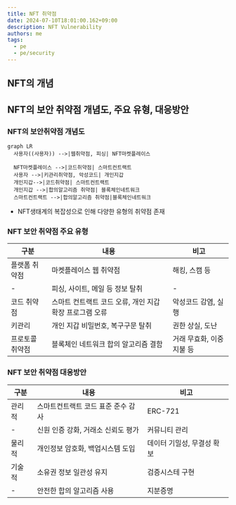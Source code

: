 ```yaml
---
title: NFT 취약점
date: 2024-07-10T18:01:00.162+09:00
description: NFT Vulnerability
authors: me
tags: 
  - pe
  - pe/security 
---
```


## NFT의 개념

## NFT의 보안 취약점 개념도, 주요 유형, 대응방안

### NFT의 보안취약점 개념도

```mermaid
graph LR
  사용자((사용자)) -->|웹취약점, 피싱| NFT마켓플레이스

  NFT마켓플레이스 -->|코드취약점| 스마트컨트랙트
  사용자 -->|키관리취약점, 악성코드| 개인지갑
  개인지갑-->|코드취약점| 스마트컨트랙트
  개인지갑 -->|합의알고리즘 취약점| 블록체인네트워크
  스마트컨트랙트 -->|합의알고리즘 취약점|블록체인네트워크
```

- NFT생태계의 복잡성으로 인해 다양한 유형의 취약점 존재

### NFT 보안 취약점 주요 유형

| 구분 | 내용 | 비고 |
| --- | --- | --- |
| 플랫폼 취약점 | 마켓플레이스 웹 취약점 | 해킹, 스캠 등 |
| - | 피싱, 사이트, 메일 등 정보 탈취 | - |
| 코드 취약점 | 스마트 컨트랙트 코드 오류, 개인 지갑 확장 프로그램 오류 | 악성코드 감염, 실행 |
| 키관리 | 개인 지갑 비밀번호, 복구구문 탈취 | 권한 상실, 도난 |
| 프로토콜 취약점 | 블록체인 네트워크 합의 알고리즘 결함 | 거래 무효화, 이중 지불 등 |

### NFT 보안 취약점 대응방안

| 구분 | 내용 | 비고 |
| --- | --- | --- |
| 관리적 | 스마트컨트랙트 코드 표준 준수 감사 | ERC-721 |
| - | 신원 인증 강화, 거래소 신뢰도 평가 | 커뮤니티 관리 |
| 물리적 | 개인정보 암호화, 백업시스템 도입 | 데이터 기밀성, 무결성 확보 |
| 기술적 | 소유권 정보 일관성 유지 | 검증시스테 구현 |
| - | 안전한 합의 알고리즘 사용 | 지분증명 |

